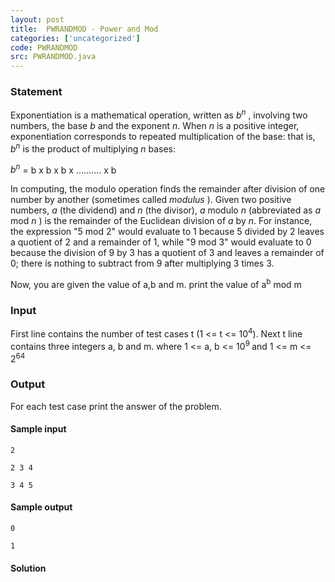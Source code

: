 ```yaml
---
layout: post
title:  PWRANDMOD - Power and Mod
categories: ['uncategorized']
code: PWRANDMOD
src: PWRANDMOD.java
---
```


### **Statement**

Exponentiation is a mathematical operation, written as _b<sup>n</sup>_ ,
involving two numbers, the base _b_ and the exponent _n_. When _n_ is a
positive integer, exponentiation corresponds to repeated multiplication of the
base: that is, _b<sup>n</sup>_ is the product of multiplying _n_ bases:

_b<sup>n</sup>_ = b x b x b x .......... x b

In computing, the modulo operation finds the remainder after division of one
number by another (sometimes called _modulus_ ). Given two positive numbers,
_a_ (the dividend) and _n_ (the divisor), _a_ modulo _n_ (abbreviated as _a_
mod _n_ ) is the remainder of the Euclidean division of _a_ by _n_. For
instance, the expression "5 mod 2" would evaluate to 1 because 5 divided by 2
leaves a quotient of 2 and a remainder of 1, while "9 mod 3" would evaluate to
0 because the division of 9 by 3 has a quotient of 3 and leaves a remainder of
0; there is nothing to subtract from 9 after multiplying 3 times 3.

Now, you are given the value of a,b and m. print the value of
a<sup>b</sup> mod m

### Input

First line contains the number of test cases t (1  <= t <=
10<sup>4</sup>). Next t line contains three integers a, b and m. where 1
<= a, b <= 10<sup>9 </sup>and 1 <= m <= 2<sup>64</sup>

### Output

For each test case print the answer of the problem.

#### Sample input

    
    
    2
    2 3 4
    3 4 5

#### Sample output

    
    
    0
    1



#### **Solution**



